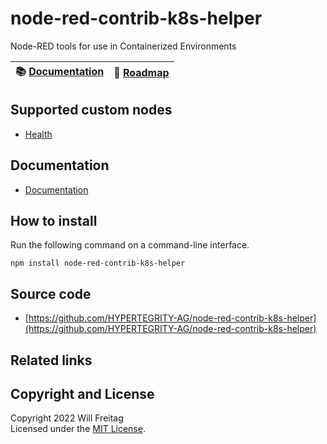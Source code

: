 # node-red-contrib-k8s-helper

Node-RED tools for use in Containerized Environments

| :books: [Documentation](docs/documentation.md) | :dart: [Roadmap](./ROADMAP.md) |
|-------------------------------------------------------|--------------------------------|

## Supported custom nodes

-   [Health](docs/custom_nodes/health.md)

## Documentation

-   [Documentation](docs/documentation.md)

## How to install

Run the following command on a command-line interface.

```
npm install node-red-contrib-k8s-helper
```

## Source code

-   [https://github.com/HYPERTEGRITY-AG/node-red-contrib-k8s-helper](https://github.com/HYPERTEGRITY-AG/node-red-contrib-k8s-helper)

## Related links

## Copyright and License

Copyright 2022 Will Freitag<br>
Licensed under the [MIT License](./LICENSE).
